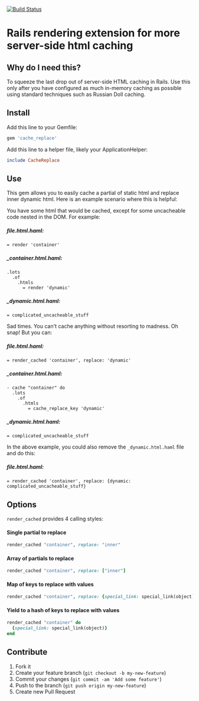 [![Build Status](https://api.travis-ci.org/teeparham/cache_replace.png)](https://travis-ci.org/teeparham/cache_replace)

# Rails rendering extension for more server-side html caching

## Why do I need this?

To squeeze the last drop out of server-side HTML caching in Rails. Use this only after you have configured as
much in-memory caching as possible using standard techniques such as Russian Doll caching.

## Install

Add this line to your Gemfile:

```ruby
gem 'cache_replace'
```

Add this line to a helper file, likely your ApplicationHelper:

```ruby
include CacheReplace
```

## Use

This gem allows you to easily cache a partial of static html and replace inner dynamic html. Here is an example
scenario where this is helpful:

You have some html that would be cached, except for some uncacheable code nested in the DOM. For example:

##### file.html.haml:
```haml
= render 'container'
```

##### _container.html.haml:
```haml
.lots
  .of
    .htmls
      = render 'dynamic'
```

##### _dynamic.html.haml:
```haml
= complicated_uncacheable_stuff
```

Sad times. You can't cache anything without resorting to madness. Oh snap! But you can:

##### file.html.haml:
```haml
= render_cached 'container', replace: 'dynamic'
```

##### _container.html.haml:
```haml
- cache "container" do
  .lots
    .of
      .htmls
        = cache_replace_key 'dynamic'
```

##### _dynamic.html.haml:
``` haml
= complicated_uncacheable_stuff
```

In the above example, you could also remove the `_dynamic.html.haml` file and do this:

##### file.html.haml:
```haml
= render_cached 'container', replace: {dynamic: complicated_uncacheable_stuff}
```

## Options

`render_cached` provides 4 calling styles:

#### Single partial to replace

```ruby
render_cached "container", replace: "inner"
```

#### Array of partials to replace
```ruby
render_cached "container", replace: ["inner"]
```

#### Map of keys to replace with values
```ruby
render_cached "container", replace: {special_link: special_link(object)}
```

#### Yield to a hash of keys to replace with values
```ruby
render_cached "container" do
  {special_link: special_link(object)}
end
```

## Contribute

1. Fork it
2. Create your feature branch (`git checkout -b my-new-feature`)
3. Commit your changes (`git commit -am 'Add some feature'`)
4. Push to the branch (`git push origin my-new-feature`)
5. Create new Pull Request
